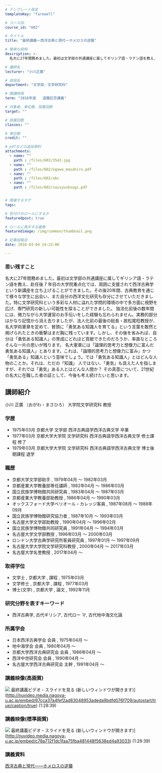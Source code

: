 ```yaml
---
# テンプレート指定
templateKey: "farewell"

# コースID
course_id: "602"

# タイトル
title: "最終講義ー西洋古典と現代ーホメロスの逆襲"

# 簡単な説明
description: >-
  名大に27年間務めました。最初は文学部の共通講座に属してギリシア語・ラテン語を教え、赴任後 7 年目の大学院重点化では、周囲に支援されて西洋古典学という新講座を立ち上げることができました。その...

# 講師名
lecturer: "小川正廣"

# 部局名
department: "文学部／文学研究科"

# 開講時限
term: "2016年度	退職記念講義"

# 対象者、単位数、授業回数
target: ""

# 授業回数
classes: ""

# 単位数
credit: ""

# pdfなどの追加資料
attachments: 
  - name: "" 
    path : /files/602/3543.jpg
  - name: "" 
    path : /files/602/ogawa_masahiro.pdf
  - name: "" 
    path : /files/602/abc
  - name: "" 
    path : /files/602/saisyuukougi.pdf


# 関連するタグ
tags:

# 色付けのロールにするか
featuredpost: true

# ロールに表示する画像
featuredimage: /img/common/thumbnail.png

# 記事投稿日
date: 2016-03-04 14:23:00

---
```

  
### 思い残すこと  
名大に27年間務めました。最初は文学部の共通講座に属してギリシア語・ラテン語を教え、赴任後 7 年目の大学院重点化では、周囲に支援されて西洋古典学という新講座を立ち上げることができました。その後20年間、古典教育を通じて様々な学生に出会い、また自分の西洋文化研究も存分にさせていただきました。特に文学研究科という多彩な人材に溢れた学問的環境の中で多方面に視野を広げ、専門研究の新しい可能性を探ることができました。 独法化前後の数年間には、微力ながら大学運営のお手伝いをした経験も忘れられません。実務的部分はかなり記憶から消え去りましたが、法人化前の最後の総長・故松尾稔教授が、名大学術憲章を定めて、冒頭に「勇気ある知識人を育てる」という言葉を敢然と掲げられたときの衝撃はまだ胸に残っています。しかし、その後を省みれば、自分は「勇気ある知識人」の育成にどれほど貢献できたのだろうか、率直なところそんな一片の思いが残ります。 名大憲章には「論理的思考力と想像力に富んだ勇気ある知識人」とあります。これは、「論理的思考力と想像力に富み」かつ「勇気ある」知識人という意味でしょう。では「勇気ある知識人」とはどんな人物のことか。それは、ただの「知識」 人ではない、「勇気」も具えた人を指しますが、それでは「勇気」ある人とはどんな人間か？ その真意について、21世紀の名大に在職した者の証として、今後も考え続けたいと思います。
## 講師紹介

小川 正廣 （おがわ・まさひろ） 大学院文学研究科 教授 

### 学歴

  * 1975年03月 京都大学 文学部 西洋古典語学西洋古典文学 卒業
  * 1977年03月 京都大学大学院 文学研究科 西洋古典語学西洋古典文学 修士課程 修了
  * 1979年03月 京都大学大学院 文学研究科 西洋古典語学西洋古典文学 博士後期課程 退学

### 職歴

  * 京都大学文学部助手 , 1979年04月 ～ 1982年03月
  * 京都産業大学教養部専任講師 , 1982年04月 ～ 1986年03月
  * 国立民族学博物館共同研究員 , 1983年04月 ～ 1987年03月
  * 京都産業大学教養部助教授 , 1986年04月 ～ 1990年03月
  * オックスフォード大学ベリオール・カレッジ客員 , 1987年08月 ～ 1988年09月
  * 国立民族学博物館研究協力者 , 1987年10月 ～ 1993年03月
  * 名古屋大学文学部助教授 , 1990年04月 ～ 1996年02月
  * 国立民族学博物館共同研究員 , 1991年04月 ～ 1994年03月
  * 名古屋大学文学部教授 , 1996年03月 ～ 2000年03月
  * ロンドン大学古典学研究所客員研究員 , 1997年01月 ～ 1997年09月
  * 名古屋大学大学院文学研究科教授 , 2000年04月 ～ 2017年03月
  * 名古屋大学名誉教授 , 2017年04月 〜 

### 取得学位

  * 文学士 , 京都大学 , 課程 , 1975年03月
  * 文学修士 , 京都大学 , 課程 , 1977年03月
  * 博士(文学) , 京都大学 , 論文 , 1992年11月

### 研究分野を表すキーワード

  * 西洋古典学, 古代ギリシア, 古代ロー マ, 古代地中海文化論

### 所属学会

  * 日本西洋古典学会 会員 , 1975年04月 ～
  * 地中海学会 会員 , 1980年04月 ～ 
  * 京都大学西洋古典研究会 会員 , 1986年04月 ～
  * 西洋中世研究会 会員 , 1990年04月 ～ 
  * 名古屋大学西洋古典研究会 主幹 , 1991年04月 ～
### 講義映像(高画質)


![](/files/602/3543.jpg) 最終講義ビデオ・スライドを見る (新しいウィンドウが開きます)](http://nuvideo.media.nagoya-u.ac.jp/embed/67cca37a4fef2ad83048953adeda9bdfd076f709/autostart/true/caption/true) (1:28:39) 

### 講義映像(標準画質)


![](/files/602/3543.jpg) 最終講義ビデオ・スライドを見る (新しいウィンドウが開きます)](http://nuvideo.media.nagoya-u.ac.jp/embed/c78a712f1dc1faa75fba481448f5638ed4a93033) (1:28:39) 

  
### 講義資料  

[西洋古典と現代――ホメロスの逆襲](/files/602/saisyuukougi.pdf) 
